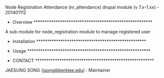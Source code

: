 Node Registration Attendance (nr_attendance) drupal module (v 7.x-1.xx) - 201401112

* Overview ******************************************************

A sub module for node_registration module to manage registered user

* Installation **************************************************


* Usage ********************************************************


* CONTACT ******************************************************

JAESUNG SONG (jsong@berklee.edu) : Maintainer